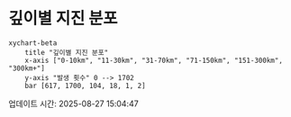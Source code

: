 # 깊이별 지진 분포

```mermaid
xychart-beta
    title "깊이별 지진 분포"
    x-axis ["0-10km", "11-30km", "31-70km", "71-150km", "151-300km", "300km+"]
    y-axis "발생 횟수" 0 --> 1702
    bar [617, 1700, 104, 18, 1, 2]
```

업데이트 시간: 2025-08-27 15:04:47
